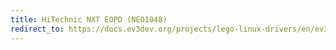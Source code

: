 ```yaml
---
title: HiTechnic NXT EOPD (NEO1048)
redirect_to: https://docs.ev3dev.org/projects/lego-linux-drivers/en/ev3dev-jessie/sensor_data.html#ht-nxt-eopd
---
```


